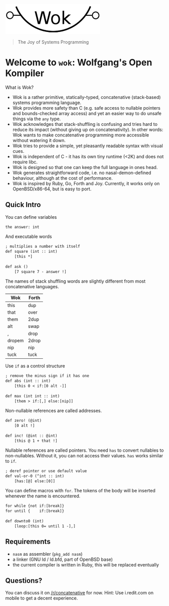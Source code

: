 ![Wok](logo.png)

> The Joy of Systems Programming

# Welcome to `wok`: Wolfgang's Open Kompiler

What is Wok?

- Wok is a rather primitive, statically-typed, concatenative (stack-based) systems programming language.
- Wok provides more safety than C (e.g. safe access to nullable pointers and bounds-checked array access) and yet an easier way to do unsafe things via the `any` type.
- Wok acknowledges that stack-shuffling is confusing and tries hard to reduce its impact (without giving up on concatenativity). In other words: Wok wants to make concatenative programming more accessible without watering it down.
- Wok tries to provide a simple, yet pleasantly readable syntax with visual cues.
- Wok is independent of C - it has its own tiny runtime (<2K) and does not require libc.
- Wok is designed so that one can keep the full language in ones head.
- Wok generates straightforward code, i.e. no nasal-demon-defined behaviour, although at the cost of performance.
- Wok is inspired by Ruby, Go, Forth and Joy. Currently, it works only on OpenBSD/x86-64, but is easy to port.

## Quick Intro

You can define variables

```
the answer: int
```

And executable words

```
; multiplies a number with itself
def square (int :: int)
    [this *]

def ask ()
    [7 square 7 - answer !] 
```

The names of stack shuffling words are slightly different from most concatenative languages.

Wok    | Forth
-------|-------
this   | dup
that   | over
them   | 2dup
alt    | swap
,      | drop
dropem | 2drop
nip    | nip
tuck   | tuck

Use `if` as a control structure

```
; remove the minus sign if it has one
def abs (int :: int)
    [this 0 < if:[0 alt -]]

def max (int int :: int)
    [them > if:[,] else:[nip]]
```

Non-nullable references are called addresses.

```
def zero! (@int)
    [0 alt !]

def inc! (@int :: @int)
    [this @ 1 + that !]
```

Nullable references are called pointers.
You need `has` to convert nullables to non-nullables.
Without it, you can not access their values.
`has` works similar to `if`.

```
; deref pointer or use default value
def val-or-0 (^int :: int)
    [has:[@] else:[0]]
```

You can define macros with `for`.
The tokens of the body will be inserted whenever the name is encountered.

```
for while {not if:[break]}
for until {    if:[break]}

def downto0 (int)
    [loop:[this 0= until 1 -],]
```

## Requirements

- `nasm` as assembler (`pkg_add nasm`)
- a linker (GNU ld / ld.bfd, part of OpenBSD base)
- the current compiler is written in Ruby, this will be replaced eventually

## Questions?

You can discuss it on [/r/concatenative](https://old.reddit.com/r/concatenative) for now.
Hint: Use i.redit.com on mobile to get a decent experience.
